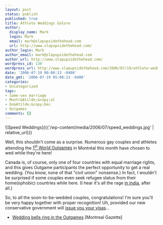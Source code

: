 ```yaml
---
layout: post
status: publish
published: true
title: Athlete Weddings Galore
author:
  display_name: Mark
  login: Mark
  email: mark@slapupsidethehead.com
  url: http://www.slapupsidethehead.com/
author_login: Mark
author_email: mark@slapupsidethehead.com
author_url: http://www.slapupsidethehead.com/
wordpress_id: 130
wordpress_url: http://www.slapupsidethehead.com/2006/07/19/athlete-weddings-galore/
date: '2006-07-19 00:00:13 -0400'
date_gmt: '2006-07-19 05:00:13 -0400'
categories:
- Uncategorized
tags:
- Same-sex marriage
- Montr&Atilde;&copy;al
- Qu&Atilde;&copy;bec
- Outgames
comments: []
---
```

![Speed Weddings]({{'/wp-content/media/2006/07/speed_weddings.jpg' | relative_url}})

Well, this shouldn't come as a surprise. Numerous gay couples and athletes attending the [1<sup>st</sup> World Outgames](http://www.montreal2006.org/ "Think of it as the gay olympics...") in Montréal this month have chosen to wed while they're here!

Canada is, of course, only one of four countries with equal marriage rights, and this gives Outgame participants the perfect opportunity to get a real wedding. (You know, none of that "civil union" nonsense.) In fact, I wouldn't be surprised if some couples even seek refugee status from their home(ophobic) countries while here. (I hear it's all the rage [in India](http://www.slapupsidethehead.com/2006/06/the-fake-gay-influx/ "Would anyone actually take advantage of Canada's tolerance? Naaaahhh..."), after all.)

So, to all the soon-to-be-wedded couples, congratulations! I'm sure you'll be very happy together with proper recognition! Uh, provided our new conservative government will [issue you your visas](http://www.slapupsidethehead.com/2006/07/visa-delays/ "Conservative homo-bigotry at it's most bigotty.")...

- [Wedding bells ring in the Outgames](http://www.canada.com/montrealgazette/news/montreal/story.html?id=8dafcafc-1556-46f4-8baa-24fd3e8b34f3&k=78306) [Montreal Gazette]
